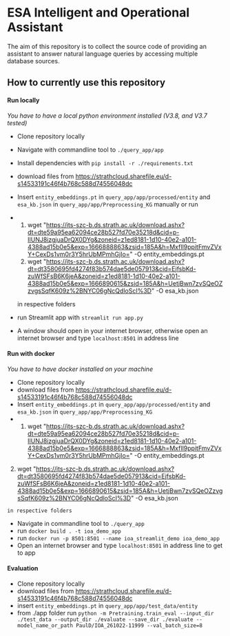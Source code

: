 # ESA Intelligent and Operational Assistant

The aim of this repository is to collect the source code of providing an assistant 
to answer natural language queries by accessing multiple database sources. 

## How to currently use this repository

#### Run locally 
*You have to have a local python environment installed (V3.8, and V3.7 tested)*

- Clone repository locally 
- Navigate with commandline tool to `./query_app/app`
- Install dependencies with `pip install -r ./requirements.txt`
- download files from https://strathcloud.sharefile.eu/d-s14533191c46f4b768c588d74556048dc
- Insert `entity_embeddings.pt` in `query_app/app/processed/entity` and `esa_kb.json` in `query_app/app/Preprocessing_KG` manually or run
-  1.  wget "https://its-szc-b.ds.strath.ac.uk/download.ashx?dt=dte59a95ea62094ce28b527fd70e35218d&cid=p-IlUNJ8izgjuaDrQX0DYg&zoneid=z1ed8181-1d10-40e2-a101-4388ad15b0e5&exp=1666888863&zsid=185A&h=MxfIl9ppitFmvZVxY+CexDs1vm0r3Y5hrUbMPmhGjIo=" -O entity_embeddings.pt
   2. wget "https://its-szc-b.ds.strath.ac.uk/download.ashx?dt=dt3580695fd4274f83b574dae5de057913&cid=EjfsbKd-zuWfSFsB6K6jeA&zoneid=z1ed8181-1d10-40e2-a101-4388ad15b0e5&exp=1666890615&zsid=185A&h=UetjBwn7zvSQeOZzvgsSqfK609z%2BNYC06gNcQdloScI%3D" -O esa_kb.json
  
    in respective folders  
- run Streamlit app with `streamlit run app.py`
- A window should open in your internet browser, otherwise open an internet browser and type `localhost:8501` in address line

#### Run with docker 
*You have to have docker installed on your machine*

- Clone repository locally
- download files from https://strathcloud.sharefile.eu/d-s14533191c46f4b768c588d74556048dc
- Insert `entity_embeddings.pt` in `query_app/app/processed/entity` and `esa_kb.json` in `query_app/app/Preprocessing_KG`
-   1.  wget "https://its-szc-b.ds.strath.ac.uk/download.ashx?dt=dte59a95ea62094ce28b527fd70e35218d&cid=p-IlUNJ8izgjuaDrQX0DYg&zoneid=z1ed8181-1d10-40e2-a101-4388ad15b0e5&exp=1666888863&zsid=185A&h=MxfIl9ppitFmvZVxY+CexDs1vm0r3Y5hrUbMPmhGjIo=" -O entity_embeddings.pt
   2. wget "https://its-szc-b.ds.strath.ac.uk/download.ashx?dt=dt3580695fd4274f83b574dae5de057913&cid=EjfsbKd-zuWfSFsB6K6jeA&zoneid=z1ed8181-1d10-40e2-a101-4388ad15b0e5&exp=1666890615&zsid=185A&h=UetjBwn7zvSQeOZzvgsSqfK609z%2BNYC06gNcQdloScI%3D" -O esa_kb.json
  
    in respective folders 

- Navigate in commandline tool to `./query_app`
- run `docker build . -t ioa_demo_app`
- run `docker run -p 8501:8501 --name ioa_streamlit_demo ioa_demo_app`
- Open an internet browser and type `localhost:8501` in address line to get to app

#### Evaluation

- Clone repository locally
- download files from https://strathcloud.sharefile.eu/d-s14533191c46f4b768c588d74556048dc
- insert `entity_embeddings.pt` in `query_app/app/test_data/entity`
- from ./app folder run `python -m Pretraining.train_eval --input_dir ./test_data --output_dir ./evaluate --save_dir ./evaluate --model_name_or_path PaulD/IOA_261022-11999 --val_batch_size=8`

